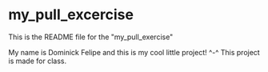 # my_pull_excercise

This is the README file for the "my_pull_exercise"

My name is Dominick Felipe and this is my cool little project! ^-^
This project is made for class.
